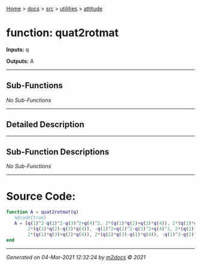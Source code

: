 [Home](../../../index.md) > [docs](../../../docs_index.md) > [src](../../src_index.md) > [utilities](../utilities_index.md) > [attitude](attitude_index.md)  


# function: quat2rotmat



**Inputs:** q

**Outputs:** A

 ***

## Sub-Functions

*No Sub-Functions*

 ***

## Detailed Description



 ***

## Sub-Function Descriptions

*No Sub-Functions*

 
 *** 

# Source Code:

 ```matlab 
 function A = quat2rotmat(q)
    %@code{true}
    A = [q(1)^2-q(2)^2-q(3)^2+q(4)^2, 2*(q(1)*q(2)+q(3)*q(4)), 2*(q(1)*q(3)-q(2)*q(4));
         2*(q(1)*q(2)-q(3)*q(4)), -q(1)^2+q(2)^2-q(3)^2+q(4)^2, 2*(q(2)*q(3)+q(1)*q(4));
         2*(q(1)*q(3)+q(2)*q(4)), 2*(q(2)*q(3)-q(1)*q(4)), -q(1)^2-q(2)^2+q(3)^2+q(4)^2];
end 
``` 
 
***

*Generated on 04-Mar-2021 12:32:24 by [m2docs](https://github.com/crgnam-research/m2docs) © 2021*
